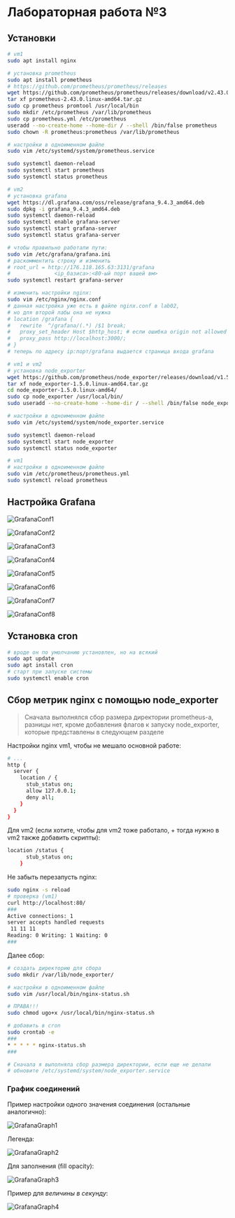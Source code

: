 # Лабораторная работа №3

## Установки

```bash
# vm1
sudo apt install nginx

# установка prometheus
sudo apt install prometheus
# https://github.com/prometheus/prometheus/releases
wget https://github.com/prometheus/prometheus/releases/download/v2.43.0/prometheus-2.43.0.linux-amd64.tar.gz
tar xf prometheus-2.43.0.linux-amd64.tar.gz
sudo cp prometheus promtool /usr/local/bin
sudo mkdir /etc/prometheus /var/lib/prometheus
sudo cp prometheus.yml /etc/prometheus
useradd --no-create-home --home-dir / --shell /bin/false prometheus
sudo chown -R prometheus:prometheus /var/lib/prometheus

# настройки в одноименном файле
sudo vim /etc/systemd/system/prometheus.service

sudo systemctl daemon-reload
sudo systemctl start prometheus
sudo systemctl status prometheus

# vm2
# установка grafana
wget https://dl.grafana.com/oss/release/grafana_9.4.3_amd64.deb
sudo dpkg -i grafana_9.4.3_amd64.deb
sudo systemctl daemon-reload
sudo systemctl enable grafana-server
sudo systemctl start grafana-server
sudo systemctl status grafana-server

# чтобы правильно работали пути:
sudo vim /etc/grafana/grafana.ini
# раскомментить строку и изменить
# root_url = http://176.118.165.63:3131/grafana
#              <ip_базиса>:<80-ый порт вашей вм>
sudo systemctl restart grafana-server

# изменить настройки nginx:
sudo vim /etc/nginx/nginx.conf
# данная настройка уже есть в файле nginx.conf в lab02,
# но для второй лабы она не нужна
# location /grafana {
#   rewrite  ^/grafana/(.*) /$1 break;
#   proxy_set_header Host $http_host; # если ошибка origin not allowed
#   proxy_pass http://localhost:3000/;
# }
# теперь по адресу ip:порт/grafana выдается страница входа grafana

# vm1 и vm2
# установка node_exporter
wget https://github.com/prometheus/node_exporter/releases/download/v1.5.0/node_exporter-1.5.0.linux-amd64.tar.gz
tar xf node_exporter-1.5.0.linux-amd64.tar.gz
cd node_exporter-1.5.0.linux-amd64/
sudo cp node_exporter /usr/local/bin/
sudo useradd --no-create-home --home-dir / --shell /bin/false node_exporter

# настройки в одноименном файле
sudo vim /etc/systemd/system/node_exporter.service

sudo systemctl daemon-reload
sudo systemctl start node_exporter
sudo systemctl status node_exporter

# vm1
# настройки в одноименном файле
sudo vim /etc/prometheus/prometheus.yml
sudo systemctl reload prometheus
```

## Настройка Grafana
![GrafanaConf1](https://user-images.githubusercontent.com/61819948/229065490-ee2e9519-d446-4cd1-809f-681cef22d360.png)

![GrafanaConf2](https://user-images.githubusercontent.com/61819948/229065664-ed825764-8f15-4f4c-93e3-e7af61d6dec2.png)

![GrafanaConf3](https://user-images.githubusercontent.com/61819948/229065758-b2de0f3f-41be-4b8f-86b6-fe50f2cb5ac2.png)

![GrafanaConf4](https://user-images.githubusercontent.com/61819948/229065784-49f6c90d-7142-4d2c-b291-fc2de219edb3.png)

![GrafanaConf5](https://user-images.githubusercontent.com/61819948/229065811-826e6810-ea93-4350-9778-d7a86760dae7.png)

![GrafanaConf6](https://user-images.githubusercontent.com/61819948/229065834-cde4b8e5-a04d-402e-aa99-4205698c808e.png)

![GrafanaConf7](https://user-images.githubusercontent.com/61819948/229065861-93177507-5543-4eda-a717-dc352c9700c1.png)

![GrafanaConf8](https://user-images.githubusercontent.com/61819948/229065880-b9477d25-a1c0-4093-a175-18c0ae721120.png)

## Установка cron

```bash
# вроде он по умолчанию установлен, но на всякий
sudo apt update
sudo apt install cron
# старт при запуске системы
sudo systemctl enable cron
```

## Сбор метрик nginx с помощью node_exporter

> Сначала выполнялся сбор размера директории prometheus-а, разницы нет, кроме добавления флагов к запуску node_exporter, которые представлены в следующем разделе

Настройки nginx vm1, чтобы не мешало основной работе:

```bash
# ...
http {
  server {
    location / {
      stub_status on;
      allow 127.0.0.1;
      deny all;
    }
  }
}
```

Для vm2 (если хотите, чтобы для vm2 тоже работало, + тогда нужно в vm2 также добавить скрипты):

```bash
location /status {
      stub_status on;
    }
```

Не забыть перезапусть nginx:

```bash
sudo nginx -s reload
# проверка (vm1)
curl http://localhost:80/
###
Active connections: 1 
server accepts handled requests
 11 11 11 
Reading: 0 Writing: 1 Waiting: 0
###
```

Далее сбор:

```bash
# создать директорию для сбора
sudo mkdir /var/lib/node_exporter/

# настройки в одноименном файле
sudo vim /usr/local/bin/nginx-status.sh

# ПРАВА!!!
sudo chmod ugo+x /usr/local/bin/nginx-status.sh

# добавить в cron
sudo crontab -e
###
* * * * * nginx-status.sh
###

# Сначала я выполняла сбор размера директории, если еще не делали
# обновите /etc/systemd/system/node_exporter.service
```

### График соединений

Пример настройки одного значения соединения (остальные аналогично):

![GrafanaGraph1](https://user-images.githubusercontent.com/61819948/229067617-8963f9ee-d169-4f13-93f2-d7e4a50f482e.png)

Легенда:

![GrafanaGraph2](https://user-images.githubusercontent.com/61819948/229067635-c890b001-a9b6-41a7-a3bf-3b9ca02e12cf.png)

Для заполнения (fill opacity):

![GrafanaGraph3](https://user-images.githubusercontent.com/61819948/229067652-942a6d74-9978-4050-a3ee-7ca7aef127cf.png)

Пример для *величины в секунду*:

![GrafanaGraph4](https://user-images.githubusercontent.com/61819948/229067667-249504c2-9a2d-4589-b15e-32269f85de73.png)






